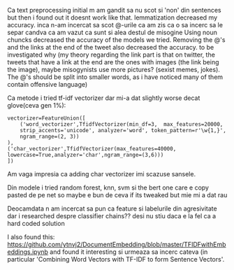 Ca text preprocessing initial m am gandit sa nu scot si 'non' din sentences but then i found out it doesnt work like that. lemmatization decreased my accuracy. inca n-am incercat sa scot @-urile ca am zis ca o sa incerc sa le separ candva ca am vazut ca sunt si alea destul de misogine
 Using noun chuncks decreased the accuracy of the models we tried. Removing the @'s and the links at the end of the tweet also decreased the accuracy. to be investigated why 
 (my theory regarding the link part is that on twitter, the tweets that have a link at the end are the ones with images (the link being the image), maybe misogynists use more pictures? (sexist memes, jokes). The @'s should be split into smaller words, as i have noticed many of them contain offensive language)



Ca metode i tried tf-idf vectorizer dar mi-a dat slightly worse decat glove(ceva gen 1%):

```
vectorizer=FeatureUnion([
    ('word_vectorizer',TfidfVectorizer(min_df=3,  max_features=20000, 
    strip_accents='unicode', analyzer='word', token_pattern=r'\w{1,}',
    ngram_range=(2, 3))
),
('char_vectorizer',TfidfVectorizer(max_features=40000, lowercase=True,analyzer='char',ngram_range=(3,6)))
])
```

Am vaga impresia ca adding char vectorizer imi scazuse sansele.



Din modele i tried random forest, knn, svm si the bert one care e copy pasted de pe net so maybe e bun de ceva if its tweaked but mie mi a dat rau



Deocamdata n am incercat sa pun ca feature si labelurile din agresivitate dar i researched despre classifier chains?? desi nu stiu daca e la fel ca a hard coded solution



I also found this: https://github.com/ytnvj2/DocumentEmbedding/blob/master/TFIDFwithEmbeddings.ipynb and found it interesting si urmeaza sa incerc cateva (in particular 'Combining Word Vectors with TF-IDF to form Sentence Vectors'.



